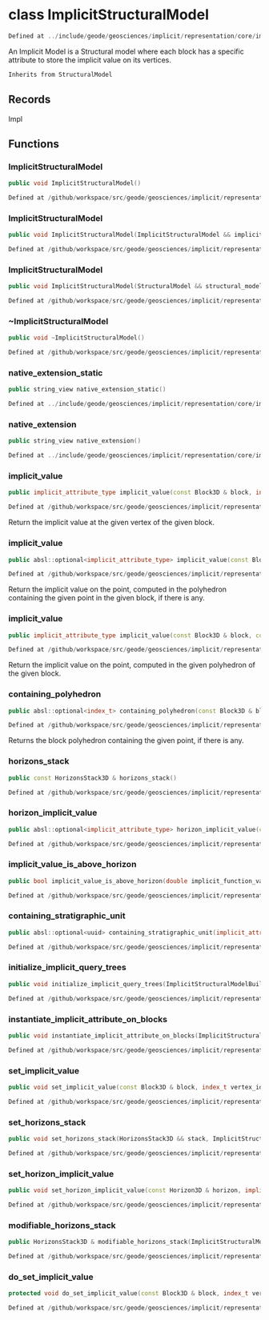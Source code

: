 # class ImplicitStructuralModel

```cpp
Defined at ../include/geode/geosciences/implicit/representation/core/implicit_structural_model.h#46
```

 An Implicit Model is a Structural model where each block has a specific attribute to store the implicit value on its vertices.



```cpp
Inherits from StructuralModel
```



## Records

Impl



## Functions

### ImplicitStructuralModel

```cpp
public void ImplicitStructuralModel()
```

```cpp
Defined at /github/workspace/src/geode/geosciences/implicit/representation/core/implicit_structural_model.cpp#324
```

### ImplicitStructuralModel

```cpp
public void ImplicitStructuralModel(ImplicitStructuralModel && implicit_model)
```

```cpp
Defined at /github/workspace/src/geode/geosciences/implicit/representation/core/implicit_structural_model.cpp#329
```

### ImplicitStructuralModel

```cpp
public void ImplicitStructuralModel(StructuralModel && structural_model)
```

```cpp
Defined at /github/workspace/src/geode/geosciences/implicit/representation/core/implicit_structural_model.cpp#337
```

### ~ImplicitStructuralModel

```cpp
public void ~ImplicitStructuralModel()
```

```cpp
Defined at /github/workspace/src/geode/geosciences/implicit/representation/core/implicit_structural_model.cpp#344
```

### native_extension_static

```cpp
public string_view native_extension_static()
```

```cpp
Defined at ../include/geode/geosciences/implicit/representation/core/implicit_structural_model.h#61
```

### native_extension

```cpp
public string_view native_extension()
```

```cpp
Defined at ../include/geode/geosciences/implicit/representation/core/implicit_structural_model.h#66
```

### implicit_value

```cpp
public implicit_attribute_type implicit_value(const Block3D & block, index_t vertex_id)
```

```cpp
Defined at /github/workspace/src/geode/geosciences/implicit/representation/core/implicit_structural_model.cpp#346
```

 Return the implicit value at the given vertex of the given block.

### implicit_value

```cpp
public absl::optional<implicit_attribute_type> implicit_value(const Block3D & block, const Point3D & point)
```

```cpp
Defined at /github/workspace/src/geode/geosciences/implicit/representation/core/implicit_structural_model.cpp#352
```

 Return the implicit value on the point, computed in the polyhedron containing the given point in the given block, if there is any.

### implicit_value

```cpp
public implicit_attribute_type implicit_value(const Block3D & block, const Point3D & point, index_t polyhedron_id)
```

```cpp
Defined at /github/workspace/src/geode/geosciences/implicit/representation/core/implicit_structural_model.cpp#358
```

 Return the implicit value on the point, computed in the given polyhedron of the given block.

### containing_polyhedron

```cpp
public absl::optional<index_t> containing_polyhedron(const Block3D & block, const Point3D & point)
```

```cpp
Defined at /github/workspace/src/geode/geosciences/implicit/representation/core/implicit_structural_model.cpp#364
```

 Returns the block polyhedron containing the given point, if there is any.

### horizons_stack

```cpp
public const HorizonsStack3D & horizons_stack()
```

```cpp
Defined at /github/workspace/src/geode/geosciences/implicit/representation/core/implicit_structural_model.cpp#370
```

### horizon_implicit_value

```cpp
public absl::optional<implicit_attribute_type> horizon_implicit_value(const Horizon3D & horizon)
```

```cpp
Defined at /github/workspace/src/geode/geosciences/implicit/representation/core/implicit_structural_model.cpp#375
```

### implicit_value_is_above_horizon

```cpp
public bool implicit_value_is_above_horizon(double implicit_function_value, const Horizon3D & horizon)
```

```cpp
Defined at /github/workspace/src/geode/geosciences/implicit/representation/core/implicit_structural_model.cpp#381
```

### containing_stratigraphic_unit

```cpp
public absl::optional<uuid> containing_stratigraphic_unit(implicit_attribute_type implicit_function_value)
```

```cpp
Defined at /github/workspace/src/geode/geosciences/implicit/representation/core/implicit_structural_model.cpp#388
```

### initialize_implicit_query_trees

```cpp
public void initialize_implicit_query_trees(ImplicitStructuralModelBuilderKey )
```

```cpp
Defined at /github/workspace/src/geode/geosciences/implicit/representation/core/implicit_structural_model.cpp#395
```

### instantiate_implicit_attribute_on_blocks

```cpp
public void instantiate_implicit_attribute_on_blocks(ImplicitStructuralModelBuilderKey )
```

```cpp
Defined at /github/workspace/src/geode/geosciences/implicit/representation/core/implicit_structural_model.cpp#401
```

### set_implicit_value

```cpp
public void set_implicit_value(const Block3D & block, index_t vertex_id, implicit_attribute_type value, ImplicitStructuralModelBuilderKey )
```

```cpp
Defined at /github/workspace/src/geode/geosciences/implicit/representation/core/implicit_structural_model.cpp#407
```

### set_horizons_stack

```cpp
public void set_horizons_stack(HorizonsStack3D && stack, ImplicitStructuralModelBuilderKey )
```

```cpp
Defined at /github/workspace/src/geode/geosciences/implicit/representation/core/implicit_structural_model.cpp#415
```

### set_horizon_implicit_value

```cpp
public void set_horizon_implicit_value(const Horizon3D & horizon, implicit_attribute_type isovalue, ImplicitStructuralModelBuilderKey )
```

```cpp
Defined at /github/workspace/src/geode/geosciences/implicit/representation/core/implicit_structural_model.cpp#421
```

### modifiable_horizons_stack

```cpp
public HorizonsStack3D & modifiable_horizons_stack(ImplicitStructuralModelBuilderKey )
```

```cpp
Defined at /github/workspace/src/geode/geosciences/implicit/representation/core/implicit_structural_model.cpp#429
```

### do_set_implicit_value

```cpp
protected void do_set_implicit_value(const Block3D & block, index_t vertex_id, implicit_attribute_type value)
```

```cpp
Defined at /github/workspace/src/geode/geosciences/implicit/representation/core/implicit_structural_model.cpp#435
```



